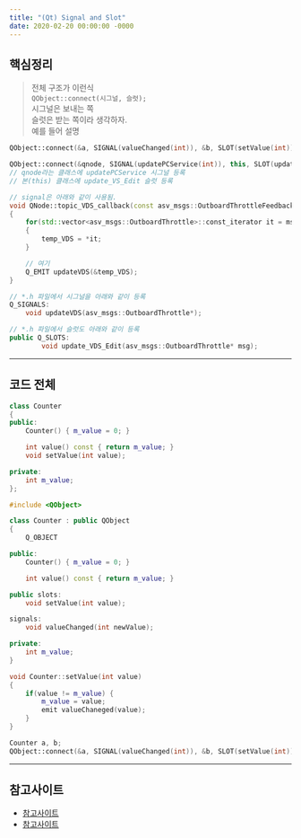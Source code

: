 ```yaml
---
title: "(Qt) Signal and Slot"
date: 2020-02-20 00:00:00 -0000
---
```


## 핵심정리

> 전체 구조가 이런식<br>
> `QObject::connect(시그널, 슬럿);`<br>
> 시그널은 보내는 쪽<br>
> 슬럿은 받는 쪽이라 생각하자.<br>
> 예를 들어 설명<br>

```cpp
QObject::connect(&a, SIGNAL(valueChanged(int)), &b, SLOT(setValue(int)));
```

```cpp
QObject::connect(&qnode, SIGNAL(updatePCService(int)), this, SLOT(update_VS_Edit(int)));
// qnode라는 클래스에 updatePCService 시그널 등록
// 본(this) 클래스에 update_VS_Edit 슬럿 등록
```

```cpp
// signal은 아래와 같이 사용됨.
void QNode::topic_VDS_callback(const asv_msgs::OutboardThrottleFeedback &msg)
{
    for(std::vector<asv_msgs::OutboardThrottle>::const_iterator it = msg.outboard_throttles.begin(); it != msg.outboard_throttles.end(); ++it)
    {
        temp_VDS = *it;
    }

    // 여기
    Q_EMIT updateVDS(&temp_VDS);
}
```

```cpp
// *.h 파일에서 시그널을 아래와 같이 등록
Q_SIGNALS:
    void updateVDS(asv_msgs::OutboardThrottle*);
```

```cpp
// *.h 파일에서 슬럿도 아래와 같이 등록
public Q_SLOTS:
        void update_VDS_Edit(asv_msgs::OutboardThrottle* msg);
```

---

## 코드 전체

```cpp
class Counter
{
public:
    Counter() { m_value = 0; }

    int value() const { return m_value; }
    void setValue(int value);

private:
    int m_value;
};
```

```cpp
#include <QObject>

class Counter : public QObject
{
    Q_OBJECT

public:
    Counter() { m_value = 0; }

    int value() const { return m_value; }

public slots:
    void setValue(int value);

signals:
    void valueChanged(int newValue);

private:
    int m_value;
}
```

```cpp
void Counter::setValue(int value)
{
    if(value != m_value) {
        m_value = value;
        emit valueChaneged(value);
    }
}
```

```cpp
Counter a, b;
QObject::connect(&a, SIGNAL(valueChanged(int)), &b, SLOT(setValue(int)));
```

---

## 참고사이트

* [참고사이트](http://doc.qt.io/archives/qt-4.8/signalsandslots.html)
* [참고사이트](https://makersweb.net/qt/940)
